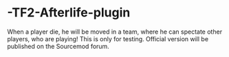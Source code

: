 # -TF2-Afterlife-plugin
When a player die, he will be moved in a team, where he can spectate other players, who are playing!
This is only for testing. Official version will be published on the Sourcemod forum.
